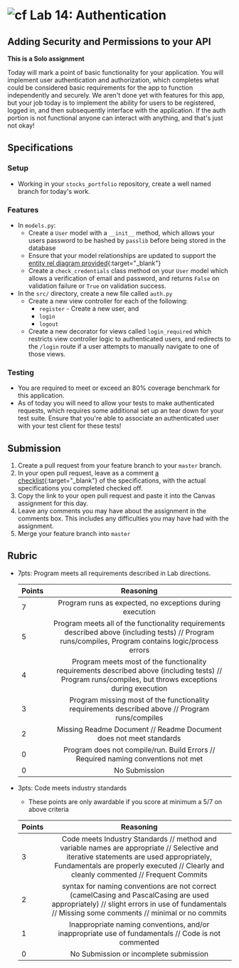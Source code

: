 # ![cf](http://i.imgur.com/7v5ASc8.png) Lab 14: Authentication

## Adding Security and Permissions to your API

**This is a Solo assignment**
<!-- short description of project -->
Today will mark a point of basic functionality for your application. You will implement user authentication and authorization, which completes what could be considered basic requirements for the app to function independently and securely. We aren't done yet with features for this app, but your job today is to implement the ability for users to be registered, logged in, and then subsequently interface with the application. If the auth portion is not functional anyone can interact with anything, and that's just not okay!

## Specifications
<!-- Write a spefication for the features required in this lab assignment -->

### Setup
- Working in your `stocks_portfolio` repository, create a well named branch for today's work.

### Features
- In `models.py`:
    - Create a `User` model with a `__init__` method, which allows your users password to be hashed by `passlib` before being stored in the database
    - Ensure that your model relationships are updated to support the [entity rel diagram provided](./assets/entity_rel_diagram.png){:target="_blank"}
    - Create a `check_credentials` class method on your `User` model which allows a verification of email and password, and returns `False` on validation failure or `True` on validation success.
- In the `src/` directory, create a new file called `auth.py` 
    - Create a new view controller for each of the following:
        - `register` - Create a new user, and 
        - `login`
        - `logout`
    - Create a new decorator for views called `login_required` which restricts view controller logic to authenticated users, and redirects to the `/login` route if a user attempts to manually navigate to one of those views. 

### Testing
- You are required to meet or exceed an 80% coverage benchmark for this application.
- As of today you will need to allow your tests to make authenticated requests, which requires some additional set up an tear down for your test suite. Ensure that you're able to associate an authenticated user with your test client for these tests!


## Submission
1. Create a pull request from your feature branch to your `master` branch.
2. In your open pull request, leave as a comment [a checklist](https://github.com/blog/1825-task-lists-in-all-markdown-documents){:target="_blank"} of the specifications, with the actual specifications you completed checked off.
3. Copy the link to your open pull request and paste it into the Canvas assignment for this day.
4. Leave any comments you may have about the assignment in the comments box. This includes any difficulties you may have had with the assignment.
5. Merge your feature branch into `master`

## Rubric
- 7pts: Program meets all requirements described in Lab directions.

	Points  | Reasoning | 
	 ------------ | :-----------: | 
	7       | Program runs as expected, no exceptions during execution |
	5       | Program meets all of the  functionality requirements described above (including tests) // Program runs/compiles, Program contains logic/process errors|
	4       | Program meets most of the functionality requirements described above (including tests)  // Program runs/compiles, but throws exceptions during execution |
	3       | Program missing most of the functionality requirements described above // Program runs/compiles |
	2       | Missing Readme Document // Readme Document does not meet standards |
	0       | Program does not compile/run. Build Errors // Required naming conventions not met |
	0       | No Submission |

- 3pts: Code meets industry standards
	- These points are only awardable if you score at minimum a 5/7 on above criteria

	Points  | Reasoning | 
	 ------------ | :-----------: | 
	3       | Code meets Industry Standards // method and variable names are appropriate // Selective and iterative statements are used appropriately, Fundamentals are properly executed // Clearly and cleanly commented // Frequent Commits |
	2       | syntax for naming conventions are not correct (camelCasing and PascalCasing are used appropriately) // slight errors in use of fundamentals // Missing some comments // minimal or no commits |
	1       | Inappropriate naming conventions, and/or inappropriate use of fundamentals // Code is not commented  |
	0       | No Submission or incomplete submission |
